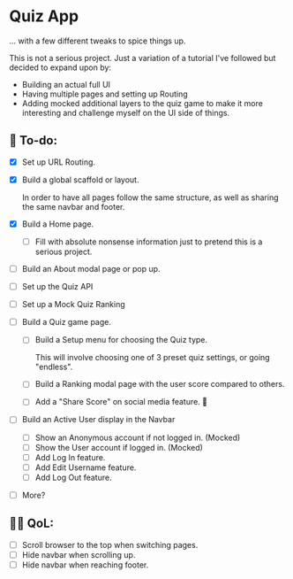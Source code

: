# Quiz App

... with a few different tweaks to spice things up.

This is not a serious project. Just a variation of a tutorial I've followed but decided to expand upon by:

-   Building an actual full UI
-   Having multiple pages and setting up Routing
-   Adding mocked additional layers to the quiz game to make it more interesting and challenge myself on the UI side of things.

## 🧾 To-do:

-   [x] Set up URL Routing.
-   [x] Build a global scaffold or layout.

    In order to have all pages follow the same structure, as well as sharing the same navbar and footer.

-   [x] Build a Home page.
    -   [ ] Fill with absolute nonsense information just to pretend this is a serious project.
-   [ ] Build an About modal page or pop up.
-   [ ] Set up the Quiz API
-   [ ] Set up a Mock Quiz Ranking
-   [ ] Build a Quiz game page.

    -   [ ] Build a Setup menu for choosing the Quiz type.

        This will involve choosing one of 3 preset quiz settings, or going "endless".

    -   [ ] Build a Ranking modal page with the user score compared to others.
    -   [ ] Add a "Share Score" on social media feature. 🤣

-   [ ] Build an Active User display in the Navbar
    -   [ ] Show an Anonymous account if not logged in. (Mocked)
    -   [ ] Show the User account if logged in. (Mocked)
    -   [ ] Add Log In feature.
    -   [ ] Add Edit Username feature.
    -   [ ] Add Log Out feature.
-   [ ] More?

## 🧙‍♂️ QoL:

-   [ ] Scroll browser to the top when switching pages.
-   [ ] Hide navbar when scrolling up.
-   [ ] Hide navbar when reaching footer.
